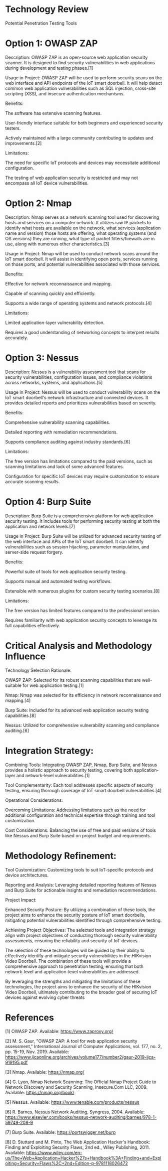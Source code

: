 # Technology Review 

Potential Penetration Testing Tools 

# Option 1: OWASP ZAP 

Description: OWASP ZAP is an open-source web application security scanner. It is designed to find security vulnerabilities in web applications during development and testing phases.[1] 

Usage in Project: OWASP ZAP will be used to perform security scans on the web interface and API endpoints of the IoT smart doorbell. It will help detect common web application vulnerabilities such as SQL injection, cross-site scripting (XSS), and insecure authentication mechanisms. 

Benefits: 

The software has extensive scanning features. 

User-friendly interface suitable for both beginners and experienced security testers. 

Actively maintained with a large community contributing to updates and improvements.[2] 

Limitations: 

The need for specific IoT protocols and devices may necessitate additional configuration.  

The testing of web application security is restricted and may not encompass all IoT device vulnerabilities. 

 

# Option 2: Nmap 

Description: Nmap serves as a network scanning tool used for discovering hosts and services on a computer network. It utilizes raw IP packets to identify what hosts are available on the network, what services (application name and version) those hosts are offering, what operating systems (and OS versions) they are running, what type of packet filters/firewalls are in use, along with numerous other characteristics.[3] 

Usage in Project: Nmap will be used to conduct network scans around the IoT smart doorbell. It will assist in identifying open ports, services running on those ports, and potential vulnerabilities associated with those services. 

Benefits: 

Effective for network reconnaissance and mapping. 

Capable of scanning quickly and efficiently. 

Supports a wide range of operating systems and network protocols.[4] 

Limitations: 

Limited application-layer vulnerability detection. 

Requires a good understanding of networking concepts to interpret results accurately. 

# Option 3: Nessus 

Description: Nessus is a vulnerability assessment tool that scans for security vulnerabilities, configuration issues, and compliance violations across networks, systems, and applications.[5] 

Usage in Project: Nessus will be used to conduct vulnerability scans on the IoT smart doorbell's network infrastructure and connected devices. It provides detailed reports and prioritizes vulnerabilities based on severity. 

Benefits: 

Comprehensive vulnerability scanning capabilities. 

Detailed reporting with remediation recommendations. 

Supports compliance auditing against industry standards.[6] 

Limitations: 

The free version has limitations compared to the paid versions, such as scanning limitations and lack of some advanced features. 

Configuration for specific IoT devices may require customization to ensure accurate scanning results. 

 

# Option 4: Burp Suite 

Description: Burp Suite is a comprehensive platform for web application security testing. It includes tools for performing security testing at both the application and network levels.[7] 

Usage in Project: Burp Suite will be utilized for advanced security testing of the web interface and APIs of the IoT smart doorbell. It can identify vulnerabilities such as session hijacking, parameter manipulation, and server-side request forgery. 

Benefits: 

Powerful suite of tools for web application security testing. 

Supports manual and automated testing workflows. 

Extensible with numerous plugins for custom security testing scenarios.[8] 

Limitations: 

The free version has limited features compared to the professional version. 

Requires familiarity with web application security concepts to leverage its full capabilities effectively. 

 
 

# Critical Analysis and Methodology Influence 

Technology Selection Rationale: 

OWASP ZAP: Selected for its robust scanning capabilities that are well-suitable for web application testing.[1] 

Nmap: Nmap was selected for its efficiency in network reconnaissance and mapping.[4] 

Burp Suite: Included for its advanced web application security testing capabilities.[8] 

Nessus: Utilized for comprehensive vulnerability scanning and compliance auditing.[6] 

 

# Integration Strategy: 

Combining Tools: Integrating OWASP ZAP, Nmap, Burp Suite, and Nessus provides a holistic approach to security testing, covering both application-layer and network-level vulnerabilities.[1] 

Tool Complementarity: Each tool addresses specific aspects of security testing, ensuring thorough coverage of IoT smart doorbell vulnerabilities.[4] 

Operational Considerations: 

Overcoming Limitations: Addressing limitations such as the need for additional configuration and technical expertise through training and tool customization. 

Cost Considerations: Balancing the use of free and paid versions of tools like Nessus and Burp Suite based on project budget and requirements. 

# Methodology Refinement: 

Tool Customization: Customizing tools to suit IoT-specific protocols and device architectures. 

Reporting and Analysis: Leveraging detailed reporting features of Nessus and Burp Suite for actionable insights and remediation recommendations. 

Project Impact: 

Enhanced Security Posture: By utilizing a combination of these tools, the project aims to enhance the security posture of IoT smart doorbells, mitigating potential vulnerabilities identified through comprehensive testing. 

Achieving Project Objectives: The selected tools and integration strategy align with project objectives of conducting thorough security vulnerability assessments, ensuring the reliability and security of IoT devices. 

 

The selection of these technologies will be guided by their ability to effectively identify and mitigate security vulnerabilities in the HIKvision Video Doorbell. The combination of these tools will provide a comprehensive approach to penetration testing, ensuring that both network-level and application-level vulnerabilities are addressed. 

By leveraging the strengths and mitigating the limitations of these technologies, the project aims to enhance the security of the HIKvision Video Doorbell, ultimately contributing to the broader goal of securing IoT devices against evolving cyber threats 

 

 

 

 

 

 

 

 

# References 

[1] OWASP ZAP. Available: https://www.zaproxy.org/ 

[2] M. S. Gaur, "OWASP ZAP: A tool for web application security assessment," International Journal of Computer Applications, vol. 177, no. 2, pp. 15-19, Nov. 2019. Available: https://www.ijcaonline.org/archives/volume177/number2/gaur-2019-ijca-919195.pdf 

[3] Nmap. Available: https://nmap.org/ 

[4] G. Lyon, Nmap Network Scanning: The Official Nmap Project Guide to Network Discovery and Security Scanning, Insecure.Com LLC, 2009. Available: https://nmap.org/book/ 

[5] Nessus. Available: https://www.tenable.com/products/nessus 

[6] R. Barnes, Nessus Network Auditing, Syngress, 2004. Available: https://www.elsevier.com/books/nessus-network-auditing/barnes/978-1-59749-208-9 

[7] Burp Suite. Available: https://portswigger.net/burp 

[8] D. Stuttard and M. Pinto, The Web Application Hacker's Handbook: Finding and Exploiting Security Flaws, 2nd ed., Wiley Publishing, 2011. Available: https://www.wiley.com/en-us/The+Web+Application+Hacker%27s+Handbook%3A+Finding+and+Exploiting+Security+Flaws%2C+2nd+Edition-p-9781118026472 

 

 
